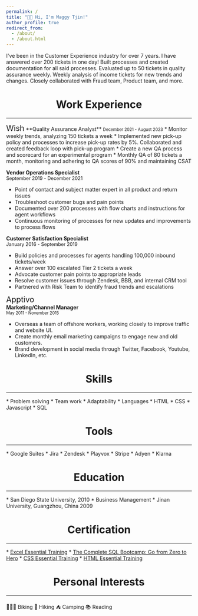 ```yaml
---
permalink: /
title: "👋🏻 Hi, I'm Maggy Tjin!"
author_profile: true
redirect_from: 
  - /about/
  - /about.html
---
```


I've been in the Customer Experience industry for over 7 years. I have answered over 200 tickets in one day! Built processes and created documentation for all said processes. Evaluated up to 50 tickets in quality assurance weekly. Weekly analysis of income tickets for new trends and changes. Closely collaborated with Fraud team, Product team, and more.   

<h1 style="text-align: center">Work Experience</h1>
<hr style="height:2px;border-width:0;color:gray;background-color:gray">
<span style="font-size: 1.5em">Wish</span>  
**Quality Assurance Analyst**  
<span style="font-size: 0.8em">December 2021 - August 2023</span>
* Monitor weekly trends, analyzing 150 tickets a week
* Implemented new pick-up policy and processes to increase pick-up rates by 5%. Collaborated and created feedback loop with pick-up program
* Create a new QA process and scorecard for an experimental program
* Monthly QA of 80 tickets a month, monitoring and adhering to QA scores of 90% and maintaining CSAT

**Vendor Operations Specialist**  
<span style="font-size: 0.8rem">September 2019 - December 2021</span>
  *  Point of contact and subject matter expert in all product and return issues
  * Troubleshoot customer bugs and pain points
  * Documented over 200 processes with flow charts and instructions for agent workflows
  * Continuous monitoring of processes for new updates and improvements to process flows

**Customer Satisfaction Specialist**  
<span style="font-size: 0.8rem">January 2016 - September 2019</span>
* Build policies and processes for agents handling 100,000 inbound tickets/week
* Answer over 100 escalated Tier 2 tickets a week
* Advocate customer pain points to appropriate leads
* Resolve customer issues through Zendesk, BBB, and internal CRM tool
* Partnered with Risk Team to identify fraud trends and escalations

<span style="font-size: 1.5em">Apptivo</span>  
**Marketing/Channel Manager**  
<span style="font-size: 0.8em">May 2011 - November 2015</span>
* Overseas a team of offshore workers, working closely to improve traffic and website UI.
* Create monthly email marketing campaigns to engage new and old customers.
* Brand development in social media through Twitter, Facebook, Youtube, LinkedIn, etc.

<h1 style="text-align: center">Skills</h1>
<hr style="height:2px;border-width:0;color:gray;background-color:gray">
* Problem solving
* Team work
* Adaptability 
* Languages
  * HTML
  * CSS
  * Javascript 
  * SQL 

<h1 style="text-align: center">Tools</h1>
<hr style="height:2px;border-width:0;color:gray;background-color:gray">
* Google Suites
* Jira
* Zendesk
* Playvox
* Stripe
* Adyen
* Klarna

<h1 style="text-align: center">Education</h1>
<hr style="height:2px;border-width:0;color:gray;background-color:gray">
* San Diego State University, 2010
    * Business Management 
* Jinan University, Guangzhou, China 2009

<h1 style="text-align: center">Certification</h1>
<hr style="height:2px;border-width:0;color:gray;background-color:gray">
* <a href="https://www.linkedin.com/learning/certificates/5f2ac9143a4bba1105237f993b36d20a4df0362b4a5d9557806be74356d92444?lipi=urn%3Ali%3Apage%3Ad_flagship3_profile_view_base_certifications_details%3BZFODWX0RTFmF4KVww7mPTA%3D%3D" target="_blank">Excel Essential Training</a>
* <a href="https://www.udemy.com/certificate/UC-482c18d9-b8ed-4668-9765-5231864d2093/" target="_blank">The Complete SQL Bootcamp: Go from Zero to Hero</a>
* <a href="https://www.linkedin.com/learning/certificates/221059d9e96b9f3e899ea395bdb27483dc0628b0242b3bd30e447a35618318af?lipi=urn%3Ali%3Apage%3Ad_flagship3_profile_view_base_certifications_details%3BZFODWX0RTFmF4KVww7mPTA%3D%3D" target="_blank">CSS Essential Training</a>
* <a href="https://www.linkedin.com/learning/certificates/cbffc8fc3bff6324962ad9672632cbda834a23e3a0cc020502fb82cd7a13403f?lipi=urn%3Ali%3Apage%3Ad_flagship3_profile_view_base_certifications_details%3BZFODWX0RTFmF4KVww7mPTA%3D%3D" target="_blank">HTML Essential Training</a>

<h1 style="text-align: center">Personal Interests</h1>
<hr style="height:2px;border-width:0;color:gray;background-color:gray">
🚴🏻‍♀️ Biking  
🥾 Hiking  
⛺️ Camping  
📚 Reading  